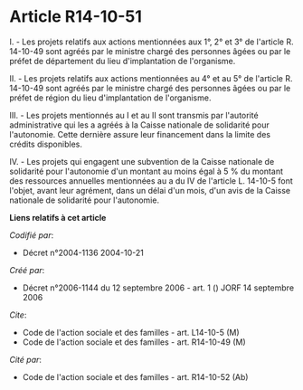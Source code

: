 # Article R14-10-51

I. - Les projets relatifs aux actions mentionnées aux 1°, 2° et 3° de l'article R. 14-10-49 sont agréés par le ministre
chargé des personnes âgées ou par le préfet de département du lieu d'implantation de l'organisme.

II. - Les projets relatifs aux actions mentionnées au 4° et au 5° de l'article R. 14-10-49 sont agréés par le ministre chargé
des personnes âgées ou par le préfet de région du lieu d'implantation de l'organisme.

III. - Les projets mentionnés au I et au II sont transmis par l'autorité administrative qui les a agréés à la Caisse
nationale de solidarité pour l'autonomie. Cette dernière assure leur financement dans la limite des crédits disponibles.

IV. - Les projets qui engagent une subvention de la Caisse nationale de solidarité pour l'autonomie d'un montant au moins
égal à 5 % du montant des ressources annuelles mentionnées au a du IV de l'article L. 14-10-5 font l'objet, avant leur
agrément, dans un délai d'un mois, d'un avis de la Caisse nationale de solidarité pour l'autonomie.

**Liens relatifs à cet article**

_Codifié par_:

  - Décret n°2004-1136 2004-10-21

_Créé par_:

  - Décret n°2006-1144 du 12 septembre 2006 - art. 1 () JORF 14 septembre 2006

_Cite_:

  - Code de l'action sociale et des familles - art. L14-10-5 (M)
  - Code de l'action sociale et des familles - art. R14-10-49 (M)

_Cité par_:

  - Code de l'action sociale et des familles - art. R14-10-52 (Ab)
